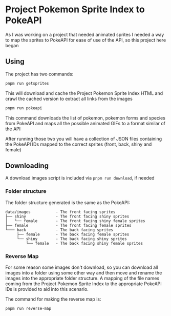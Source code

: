 # Project Pokemon Sprite Index to PokeAPI

As I was working on a project that needed animated sprites I needed a way to map the sprites to PokeAPI for ease of use of the API, so this project here began

## Using

The project has two commands:

```bash
pnpm run getsprites
```

This will download and cache the Project Pokemon Sprite Index HTML and crawl the cached version to extract all links from the images

```bash
pnpm run pokeapi
```

This command downloads the list of pokemon, pokemon forms and species from PokeAPI and maps all the possible animated GIFs to a format similar of the API

After running those two you will have a collection of JSON files containing the PokeAPI IDs mapped to the correct sprites (front, back, shiny and female)

## Downloading

A download images script is included via `pnpm run download`, if needed

### Folder structure

The folder structure generated is the same as the PokeAPI:

```
data/images           - The front facing sprites
├── shiny             - The front facing shiny sprites
│   └── female        - The front facing shiny female sprites
├── female            - The front facing female sprites
└─── back             - The back facing sprites
     ├── female       - The back facing female sprites
     └── shiny        - The back facing shiny sprites
         └── female   - The back facing shiny female sprites
```

### Reverse Map

For some reason some images don't download, so you can download all images into a folder using some other way and then move and rename the images into the appropriate folder structure. A mapping of the file names coming from the Project Pokemon Sprite Index to the appropriate PokeAPI IDs is provided to aid into this scenario.

The command for making the reverse map is:

```bash
pnpm run reverse-map
```